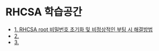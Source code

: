 # RHCSA 학습공간

- [1. RHCSA root 비밀번호 초기화 및 비정상적인 부팅 시 해결방법](https://github.com/yeomyaloo/RHCSA/issues/1)
- [2. ](https://github.com/yeomyaloo/RHCSA/issues/2)
- [3. ](https://github.com/yeomyaloo/RHCSA/issues/3)
